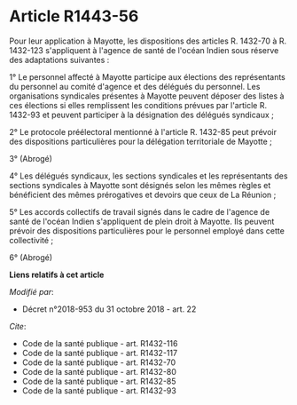 # Article R1443-56

Pour leur application à Mayotte, les dispositions des articles R. 1432-70 à R. 1432-123 s'appliquent à l'agence de santé de
l'océan Indien sous réserve des adaptations suivantes :

1° Le personnel affecté à Mayotte participe aux élections des représentants du personnel au comité d'agence et des délégués
du personnel. Les organisations syndicales présentes à Mayotte peuvent déposer des listes à ces élections si elles
remplissent les conditions prévues par l'article R. 1432-93 et peuvent participer à la désignation des délégués syndicaux ;

2° Le protocole préélectoral mentionné à l'article R. 1432-85 peut prévoir des dispositions particulières pour la délégation
territoriale de Mayotte ;

3° (Abrogé)

4° Les délégués syndicaux, les sections syndicales et les représentants des sections syndicales à Mayotte sont désignés selon
les mêmes règles et bénéficient des mêmes prérogatives et devoirs que ceux de La Réunion ;

5° Les accords collectifs de travail signés dans le cadre de l'agence de santé de l'océan Indien s'appliquent de plein droit
à Mayotte. Ils peuvent prévoir des dispositions particulières pour le personnel employé dans cette collectivité ;

6° (Abrogé)

**Liens relatifs à cet article**

_Modifié par_:

  - Décret n°2018-953 du 31 octobre 2018 - art. 22

_Cite_:

  - Code de la santé publique - art. R1432-116
  - Code de la santé publique - art. R1432-117
  - Code de la santé publique - art. R1432-70
  - Code de la santé publique - art. R1432-80
  - Code de la santé publique - art. R1432-85
  - Code de la santé publique - art. R1432-93
